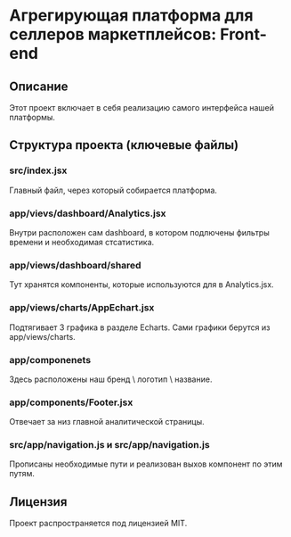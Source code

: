 # Агрегирующая платформа для селлеров маркетплейсов: Front-end

## Описание
Этот проект включает в себя реализацию самого интерфейса нашей платформы.


## Структура проекта (ключевые файлы)

### src/index.jsx
Главный файл, через который собирается платформа.


### app/vievs/dashboard/Analytics.jsx
Внутри расположен сам dashboard, в котором подлючены фильтры времени и необходимая стсатистика.


### app/views/dashboard/shared
Тут хранятся компоненты, которые используются для в Analytics.jsx.


### app/views/charts/AppEchart.jsx
Подтягивает 3 графика в разделе Echarts. Сами графики берутся из app/views/charts.


### app/componenets
Здесь расположены наш бренд \ логотип \ название.


### app/components/Footer.jsx
Отвечает за низ главной аналитической страницы.


### src/app/navigation.js и src/app/navigation.js
Прописаны необходимые пути и реализован выхов компонент по этим путям.


## Лицензия
Проект распространяется под лицензией MIT.
